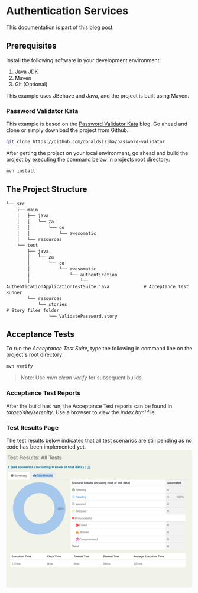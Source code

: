 # Authentication Services
This documentation is part of this blog [post](https://awesomaticblog.wordpress.com/2019/08/08/requirements-as-first-class-citizens-2/).

## Prerequisites
Install the following software in your development environment:
1. Java JDK
2. Maven
3. Git (Optional)

This example uses JBehave and Java, and the project is built using Maven.

### Password Validator Kata
This example is based on the [Password Validator Kata](https://github.com/donaldsiziba/password-validator) blog. Go ahead and clone or simply download the project from Github.  
```bash
git clone https://github.com/donaldsiziba/password-validator
```
After getting the project on your local environment, go ahead and build the project by executing the command below in projects root directory:
```bash
mvn install
```

## The Project Structure
```
└── src
    ├── main
    │   ├── java
    │   │   └── za
    │   │       └── co
    │   │           └── awesomatic
    │   └── resources
    └── test
        ├── java
        │   └── za
        │       └── co
        │           └── awesomatic
        │               └── authentication
        │                   └── AuthenticationApplicationTestSuite.java             # Acceptance Test Runner                                                                
        └── resources
            └── stories                                                             # Story files folder
                └── ValidatePassword.story              
```
## Acceptance Tests
To run the _Acceptance Test Suite_, type the following in command line on the project's root directory:
```bash
mvn verify
```
>Note: Use _mvn clean verify_ for subsequent builds.
### Acceptance Test Reports
After the build has run, the Acceptance Test reports can be found in _target/site/serenity_. Use a browser to view the _index.html_ file.

### Test Results Page
The test results below indicates that all test scenarios are still pending as no code has been implemented yet.
![Test Results Page](src/test/resources/images/test-results.png)